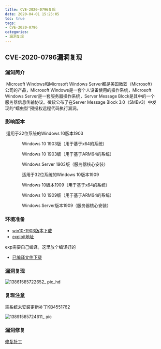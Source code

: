 ```yaml
---
title: CVE-2020-0796复现
date: 2020-04-01 15:25:05
toc: true
tags:
- CVE-2020-0796
categories:
- 漏洞复现
---
```


## CVE-2020-0796漏洞复现

### 漏洞简介

​	Microsoft Windows和Microsoft Windows Server都是美国微软（Microsoft）公司的产品，Microsoft Windows是一套个人设备使用的操作系统，Microsoft Windows Server是一套服务器操作系统，Server Message Block是其中的一个服务器信息传输协议。微软公布了在Server Message Block 3.0（SMBv3）中发现的“蠕虫型”预授权远程代码执行漏洞。

### 影响版本

​				适用于32位系统的Windows 10版本1903

　　　　Windows 10 1903版（用于基于x64的系统）

　　　　Windows 10 1903版（用于基于ARM64的系统）

　　　　Windows Server 1903版（服务器核心安装）

　　　　适用于32位系统的Windows 10版本1909

　　　　Windows 10版本1909（用于基于x64的系统）

　　　　Windows 10 1909版（用于基于ARM64的系统）

　　　　Windows Server版本1909（服务器核心安装）

### 环境准备

- [win10-1903版本下载](ed2k://|file|cn_windows_10_business_editions_version_1903_x64_dvd_e001dd2c.iso|4815527936|47D4C57E638DF8BF74C59261E2CE702D|/)
- [exploit地址](https://github.com/danigargu/CVE-2020-0796)

exp需要自己编译，这里放个编译好的

- [已编译文件下载](https://github.com/login546/login546.github.io/blob/hexo/source/_posts/download/cve-2020-0796-local.exe)

### 漏洞复现

![13861585722652_ pic_hd](https://user-images.githubusercontent.com/38073810/78111105-c1fb2200-742e-11ea-8d7d-db88277b493b.jpg)

### 复现注意

需系统未安装更新补丁KB4551762

![13891585724611_ pic](https://user-images.githubusercontent.com/38073810/78115136-ebb74780-7434-11ea-93f9-1522ab8ca221.jpg)

### 漏洞修复

[修复补丁](https://portal.msrc.microsoft.com/zh-cn/security-guidance/advisory/CVE-2020-0796)

